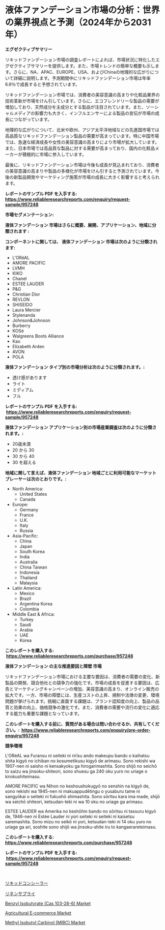 <p><h1>液体ファンデーション市場の分析：世界の業界視点と予測（2024年から2031年）</h1></p><p><strong>エグゼクティブサマリー</strong></p>
<p><p>リキッドファンデーション市場の調査レポートによれば、市場状況に特化したエグゼクティブサマリーを提供します。また、市場トレンドの簡単な概要も示します。さらに、NA、APAC、EUROPE、USA、およびChinaの地理的な広がりについて詳細に説明します。予測期間中にリキッドファンデーション市場は年率6.6％で成長すると予想されています。</p><p>リキッドファンデーション市場では、消費者の美容意識の高まりや化粧品業界の技術革新が市場をけん引しています。さらに、エコフレンドリーな製品の需要が増加しており、天然成分を主成分とする製品が注目されています。また、ソーシャルメディアの影響力も大きく、インフルエンサーによる製品の宣伝が市場の成長につながっています。</p><p>地理的な広がりについて、北米や欧州、アジア太平洋地域などの先進国市場では高品質なリキッドファンデーション製品の需要が高まっています。特に中国市場では、急速な経済成長や女性の美容意識の高まりにより市場が拡大しています。また、日本市場では高品質な製品に対する需要が高まっており、国内の化粧品メーカーが積極的に市場に参入しています。</p><p>最後に、リキッドファンデーション市場は今後も成長が見込まれており、消費者の美容意識の高まりや製品の多様化が市場をけん引すると予測されています。今後の新製品開発やマーケティング施策が市場の成長に大きく影響すると考えられます。</p></p>
<p><strong>レポートのサンプル PDF を入手する: <a href="https://www.reliableresearchreports.com/enquiry/request-sample/957248">https://www.reliableresearchreports.com/enquiry/request-sample/957248</a></strong></p>
<p><strong>市場セグメンテーション:</strong></p>
<p><strong> 液体ファンデーション 市場はさらに概要、展開、アプリケーション、地域に分類されます :</strong></p>
<p><strong>コンポーネントに関しては、 液体ファンデーション 市場は次のように分類されます: &nbsp;</strong></p>
<p><ul><li>L'ORéAL</li><li>AMORE PACIFIC</li><li>LVMH</li><li>KIKO</li><li>Chanel</li><li>ESTEE LAUDER</li><li>P&G</li><li>Christian Dior</li><li>REVLON</li><li>SHISEIDO</li><li>Laura Mercier</li><li>Stylenanda</li><li>Johnson&Johnson</li><li>Burberry</li><li>KOSé</li><li>Walgreens Boots Alliance</li><li>Kao</li><li>Elizabeth Arden</li><li>AVON</li><li>POLA</li></ul></p>
<p><strong> 液体ファンデーション タイプ別の市場分析は次のように分類されます。:</strong></p>
<p><ul><li>透け感があります</li><li>ライト</li><li>ミディアム</li><li>フル</li></ul></p>
<p><strong>レポートのサンプル PDF を入手する: &nbsp;<a href="https://www.reliableresearchreports.com/enquiry/request-sample/957248">https://www.reliableresearchreports.com/enquiry/request-sample/957248</a></strong></p>
<p><strong> 液体ファンデーション アプリケーション別の市場産業調査は次のように分類されます。:</strong></p>
<p><ul><li>20歳未満</li><li>20 から 30</li><li>30 から 40</li><li>30 を超える</li></ul></p>
<p><strong>地域に関して言えば、液体ファンデーション 地域ごとに利用可能なマーケットプレーヤーは次のとおりです。:</strong></p>
<p><ul>
    <li>
        North America:
        <ul>
            <li>United States</li>
            <li>Canada</li>
        </ul>
    </li>
    <li>
        Europe:
        <ul>
            <li>Germany</li>
            <li>France</li>
            <li>U.K.</li>
            <li>Italy</li>
            <li>Russia</li>
        </ul>
    </li>
    <li>
        Asia-Pacific:
        <ul>
            <li>China</li>
            <li>Japan</li>
            <li>South Korea</li>
            <li>India</li>
            <li>Australia</li>
            <li>China Taiwan</li>
            <li>Indonesia</li>
            <li>Thailand</li>
            <li>Malaysia</li>
        </ul>
    </li>
    <li>
        Latin America:
        <ul>
            <li>Mexico</li>
            <li>Brazil</li>
            <li>Argentina Korea</li>
            <li>Colombia</li>
        </ul>
    </li>
    <li>
        Middle East & Africa:
        <ul>
            <li>Turkey</li>
            <li>Saudi</li>
            <li>Arabia</li>
            <li>UAE</li>
            <li>Korea</li>
        </ul>
    </li>
    </ul></p>
<p><strong>このレポートを購入する: &nbsp;<a href="https://www.reliableresearchreports.com/purchase/957248">https://www.reliableresearchreports.com/purchase/957248</a></strong></p>
<p><strong>液体ファンデーション の主な推進要因と障壁 市場</strong></p>
<p><p>リキッドファンデーション市場における主要な要因は、消費者の需要の変化、新製品の開発、競合他社との競争力の強化です。市場の成長を促進する要因は、広告とマーケティングキャンペーンの増加、美容意識の高まり、オンライン販売の拡大です。一方、市場の障壁には、生産コストの上昇、規制や法律の変更、環境問題が挙げられます。挑戦に直面する課題は、ブランド認知度の向上、製品の品質と効果の向上、価格競争の激化です。また、消費者の需要や流行の変化に適応する能力も重要な課題となっています。</p></p>
<p><strong>このレポートを購入する前に、質問がある場合は問い合わせるか、共有してください。:&nbsp; <a href="https://www.reliableresearchreports.com/enquiry/pre-order-enquiry/957248">https://www.reliableresearchreports.com/enquiry/pre-order-enquiry/957248</a></strong></p>
<p><strong>競争環境</strong></p>
<p><p>L'ORéAL wa Furansu ni seiteki ni rirīsu ando makeupu bando o kaihatsu shita kigyō no ichiban no kosumetikusu kigyō de arimasu. Sono rekishi wa 1907-nen ni saisho ni kensakyoku ga hirogarimashita. Sono shijō no seichō to saizu wa jinsoku-shiteori, sono shuesu ga 240 oku yuro no uriage o kirokushiteimasu. </p><p>AMORE PACIFIC wa Nihon no keshoushokugyō no senshin na kigyō de, sono rekishi wa 1945-nen ni makuappudētingu o yusaburu tame ni sangyōkai o seiteki ni fukushō shimashita. Sono sōritsu kara ima made, shijō wa seichō shiteori, ketsudan-teki ni wa 10 oku no uriage ga arimasu. </p><p>ESTEE LAUDER wa Amerika no keshōhin bando no sōritsu ni tassuru kigyō de, 1946-nen ni Estée Lauder ni yori seiteki ni seiteki ni kaisetsu saremashita. Sono mizu no seikō ni yori, ketsudan-teki ni 14 oku yuro no uriage ga ari, soshite sono shijō wa jinsoku-shite iru to kangaerareteimasu.</p></p>
<p><strong>このレポートを購入する: &nbsp; <a href="https://www.reliableresearchreports.com/purchase/957248">https://www.reliableresearchreports.com/purchase/957248</a></strong></p>
<p><strong>レポートのサンプル PDF を入手する: &nbsp;<a href="https://www.reliableresearchreports.com/enquiry/request-sample/957248">https://www.reliableresearchreports.com/enquiry/request-sample/957248</a></strong><strong></strong></p>
<p>&nbsp;</p>
<p><p><a href="https://github.com/zjkmgcs938405/Market-Research-Report-List-1/blob/main/9565885187468.md">リキッドコンシーラー</a></p><p><a href="https://github.com/mohamedbakry57/Market-Research-Report-List-2/blob/main/4626146187467.md">リネンサプライ</a></p><p><a href="https://cute-banjo-8ca.notion.site/Benzyl-Isobutyrate-Cas-103-28-6-Market-Provides-Detailed-Segmentation-of-this-Market-based-on-Type-b58b8c1804ec4a2784a485322317e599">Benzyl Isobutyrate (Cas 103-28-6) Market</a></p><p><a href="https://github.com/JameTravis/Market-Research-Report-List-4/blob/main/agricultural-e-commerce-market.md">Agricultural E-commerce Market</a></p><p><a href="https://view.publitas.com/reportprime-1/methyl-isobutyl-carbinol-mibc-market-research-report-reveals-the-latest-trends-and-opportunities-of-this-market-for-period-from-2024-2031/">Methyl Isobutyl Carbinol (MIBC) Market</a></p></p>